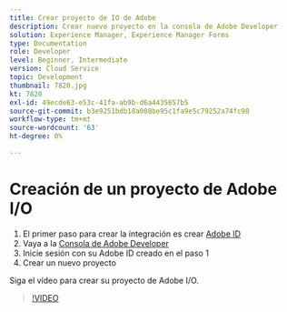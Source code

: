 ```yaml
---
title: Crear proyecto de IO de Adobe
description: Crear nuevo proyecto en la consola de Adobe Developer
solution: Experience Manager, Experience Manager Forms
type: Documentation
role: Developer
level: Beginner, Intermediate
version: Cloud Service
topic: Development
thumbnail: 7820.jpg
kt: 7820
exl-id: 49ecde63-e53c-41fa-ab9b-d6a4435657b5
source-git-commit: b3e9251bdb18a008be95c1fa9e5c79252a74fc98
workflow-type: tm+mt
source-wordcount: '63'
ht-degree: 0%

---
```


# Creación de un proyecto de Adobe I/O

1. El primer paso para crear la integración es crear [Adobe ID](https://account.adobe.com/)
1. Vaya a la [Consola de Adobe Developer](https://console.adobe.io/home)
1. Inicie sesión con su Adobe ID creado en el paso 1
1. Crear un nuevo proyecto

Siga el vídeo para crear su proyecto de Adobe I/O.

>[!VIDEO](https://video.tv.adobe.com/v/333220?quality=12&learn=on)
